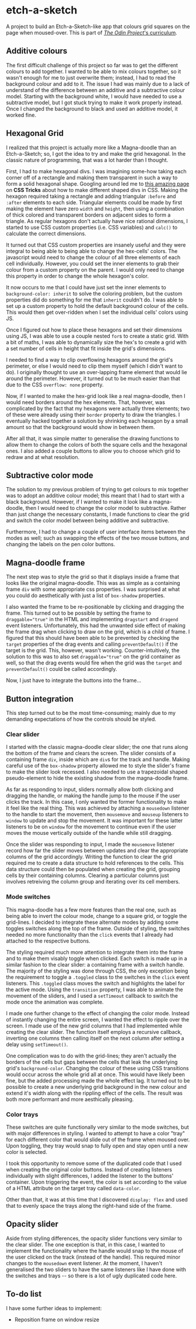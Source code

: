 # etch-a-sketch

A project to build an Etch-a-Sketch-like app that colours grid squares on the page when moused-over. This is part of
[*The Odin Project*'s curriculum](https://www.theodinproject.com/lessons/etch-a-sketch-project).

## Additive colours

The first difficult challenge of this project so far was to get the different colours to add together. I wanted to be
able to mix colours together, so it wasn't enough for me to just overwrite them; instead, I had to read the background
colour and add to it. The issue I had was mainly due to a lack of understand of the difference between an additive and a
subtractive colour model. Starting with the background white, I would have needed to use a subtractive model, but I got
stuck trying to make it work properly instead. Once I changed the background to black and used an additive model, it
worked fine.

## Hexagonal Grid

I realized that this project is actually more like a Magna-doodle than an Etch-a-Sketch; so, I got the idea to try and
make the grid hexagonal. In the classic nature of programming, that was a lot harder than I thought.

First, I had to make hexagonal divs. I was imagining some-how taking each corner off of a rectangle and making them
transparent in such a way to form a solid hexagonal shape. Googling around led me to [this amazing
page](https://css-tricks.com/examples/ShapesOfCSS/) on **CSS Tricks** about how to make different shaped divs in CSS.
Making the hexagon required taking a rectangle and adding triangular `:before` and `:after` elements to each side.
Triangular elements could be made by first making the element have zero `width` and `height`, then using a combination
of thick colored and transparent borders on adjacent sides to form a triangle. As regular hexagons don't actually have
nice rational dimensions, I started to use CSS custom properties (i.e. CSS variables) and `calc()` to calculate the
correct dimensions.

It turned out that CSS custom properties are insanely useful and they were integral to being able to being able to
change the hex-cells' colors. The javascript would need to change the colour of all three elements of each cell
individually. However, you could set the inner elements to grab their colour from a custom property on the parent. I
would only need to change this property in order to change the whole hexagon's color.

It now occurs to me that I could have just set the inner elements to `background-color: inherit` to solve the coloring
problem, but the custom properties did do something for me that `inherit` couldn't do. I was able to set up a custom
property to hold the default background colour of the cells. This would then get over-ridden when I set the individual
cells' colors using JS.

Once I figured out how to place these hexagons and set their dimensions using JS, I was able to use a couple nested
`for`s to create a static grid. With a bit of maths, I was able to dynamically size the hex's to create a grid with a
set number of cells in height that fit inside the grid's dimensions.

I needed to find a way to clip overflowing hexagons around the grid's perimeter, or else I would need to clip them
myself (which I didn't want to do). I originally thought to use an over-lapping frame element that would lie around the
perimeter. However, it turned out to be much easier than that due to the CSS `overflow: none` property.

Now, if I wanted to make the hex-grid look like a real magna-doodle, then I would need borders around the hex
elements. That, however, was complicated by the fact that my hexagons were actually three elements; two of these were
already using their `border` property to draw the triangles. I eventually hacked together a solution by shrinking each
hexagon by a small amount so that the background would show in between them.

After all that, it was simple matter to generalise the drawing functions to allow them to change the colors of both the
square cells and the hexagonal ones. I also added a couple buttons to allow you to choose which grid to redraw and at
what resolution.

## Subtractive color mode

The solution to my previous problem of trying to get colours to mix together was to adopt an additive colour model; this
meant that I had to start with a black background. However, if I wanted to make it look like a magna-doodle, then I
would need to change the color model to subtractive. Rather than just change the necessary constants, I made functions
to clear the grid and switch the color model between being additive and subtractive.

Furthermore, I had to change a couple of user interface items between the modes as well; such as swapping the effects of
the two mouse buttons, and changing the labels on the pen color buttons.

## Magna-doodle frame

The next step was to style the grid so that it displays inside a frame that looks like the original magna-doodle. This
was as simple as a containing frame `div` with some appropriate css properties. I was surprised at what you could do
aesthetically with just a list of `box-shadow` properties.

I also wanted the frame to be re-positionable by clicking and dragging the frame. This turned out to be possible by
setting the frame to `draggable="true"` in the HTML and implementing `dragstart` and `dragend` event listeners.
Unfortunately, this had the unwanted side effect of making the frame drag when clicking to draw on the grid, which is a
child of frame. I figured that this should have been able to be prevented by checking the `target` properties of the
drag events and calling `preventDefault()` if the target is the grid. This, however, wasn't working.
Counter-intuitively, the solution to this was to also set `draggable="true"` on the grid container as well, so that the
drag events would fire when the grid was the `target` and `preventDefault()` could be called accordingly.

Now, I just have to integrate the buttons into the frame...

## Button integration

This step turned out to be the most time-consuming; mainly due to my demanding expectations of how the controls should
be styled.

### Clear slider

I started with the classic magna-doodle clear slider; the one that runs along the bottom of the frame and clears the screen. The slider
consists of a containing frame `div`, inside which are `div`s for the track and handle. Making careful use of the `box-shadow`
property allowed me to style the slider's frame to make the slider look recessed. I also needed to use a trapezoidal shaped
pseudo-element to hide the existing shadow from the magna-doodle frame.

As far as responding to input, sliders normally allow both clicking and dragging the handle, or making the handle jump to the mouse if the user clicks
the track. In this case, I only wanted the former functionality to make it feel like the real thing. This was achieved
by attaching a `mousedown` listener to the handle to start the movement, then `mousemove` and `mouseup` listeners to
`window` to update and stop the movement. It was important for these latter listeners to be on `window` for the movement
to continue even if the user moves the mouse vertically outside of the handle while still dragging.

Once the slider was responding to input, I made the `mousemove` listener record how far the slider moves between updates
and clear the appropriate columns of the grid accordingly. Writing the function to clear the grid required me to create
a data structure to hold references to the cells. This data structure could then be populated when creating the grid,
grouping cells by their containing columns. Clearing a particular columns just involves retreiving the column group and
iterating over its cell members.

### Mode switches

This magna-doodle has a few more features than the real one, such as being able to invert the colour mode, change to a
square grid, or toggle the grid-lines. I decided to integrate these alternate modes by adding some toggles switches
along the top of the frame. Outside of styling, the switches needed no more functionality than the `click` events that I already had attached to the
respective buttons.

The styling required much more attention to integrate them into the frame and to make them visably toggle when clicked.
Each switch is made up in a similar fashion to the clear slider: a containing frame with a switch handle. The majority
of the styling was done through CSS, the only exception being the requirement to toggle a `.toggled` class to the switches in
the `click` event listeners. This `.toggled` class moves the switch and highlights the label for the active mode. Using
the `transition` property, I was able to animate the movement of the sliders, and I used a `setTimeout` callback to
switch the mode once the animation was complete.

I made one further change to the effect of changing the color mode. Instead of instantly changing the entire screen, I
wanted the effect to ripple over the screen. I made use of the new grid columns that I had implemented while creating the
clear slider. The function itself employs a recursive callback, inverting one columns then calling itself on the next
column after setting a delay using `setTimeout()`. 

One complication was to do with the grid-lines; they aren't actually the borders of the cells but gaps between the
cells that leak the underlying grid's `background-color`. Changing the colour of these using CSS transitions would occur
across the whole grid all at once. This would have likely been fine, but the added processing made the whole effect lag.
It turned out to be possible to create a new underlying grid background in the new colour and extend it's width along
with the rippling effect of the cells. The result was both more performant and more aesthically pleasing.

### Color trays

These switches are quite functionally very similar to the mode switches, but with major differences in styling. I wanted
to attempt to have a color "tray" for each different color that would slide out of the frame when moused over. Upon
toggling, they tray would snap to fully open and stay open until a new color is selected.

I took this opportunity to remove some of the duplicated code that I used when creating the original color buttons.
Instead of creating listeners individually with slight differences, I added the listener to the buttons' container. Upon
triggering the event, the color is set according to the value of a HTML attribute on the target tray called
`data-color`.

Other than that, it was at this time that I discovered `display: flex` and used that to evenly space the trays along the
right-hand side of the frame.

## Opacity slider

Aside from styling differences, the opacity slider functions very similar to the clear slider. The one exception is
that, in this case, I wanted to implement the functionality where the handle would snap to the mouse of the user clicked
on the track (instead of the handle). This required minor changes to the `mousedown` event listener. At the moment, I
haven't generalised the two sliders to have the same listeners like I have done with the switches and trays -- so there
is a lot of ugly duplicated code here.

## To-do list

I have some further ideas to implement:

* Reposition frame on window resize
